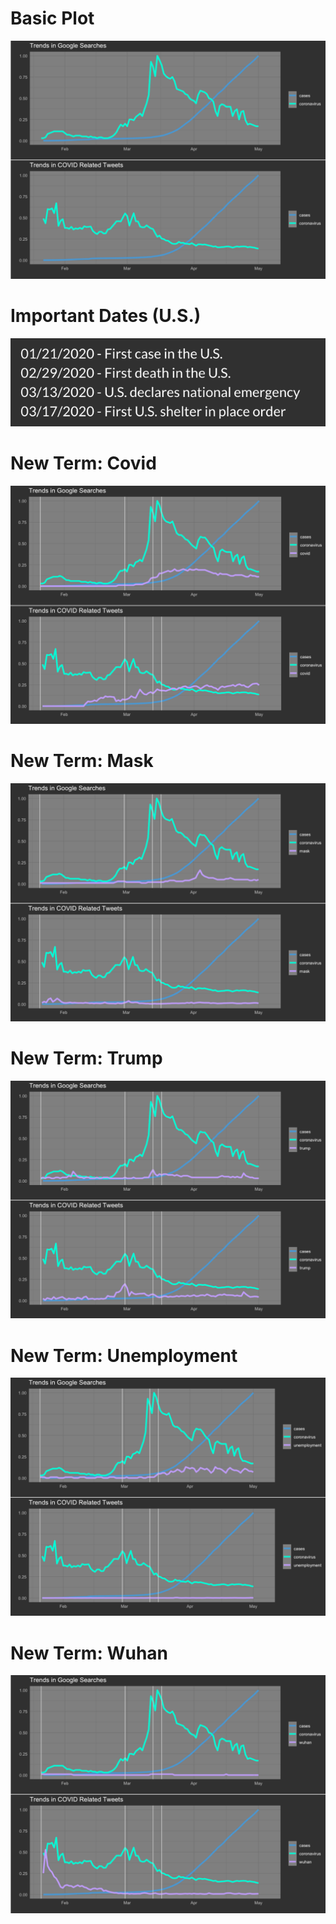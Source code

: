 # Basic Plot
![](plots/basic.png)

# Important Dates (U.S.)
![](plots/dates.png)

# New Term: Covid
![](plots/covid.png)

# New Term: Mask
![](plots/mask.png)

# New Term: Trump
![](plots/trump.png)

# New Term: Unemployment
![](plots/unemployment.png)

# New Term: Wuhan
![](plots/wuhan.png)